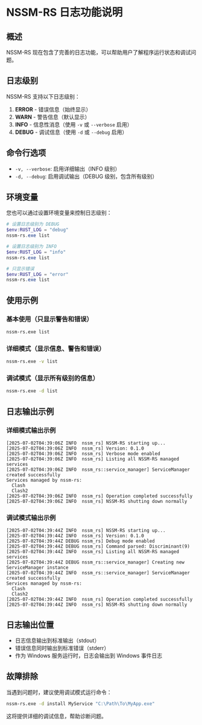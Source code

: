 # NSSM-RS 日志功能说明

## 概述

NSSM-RS 现在包含了完善的日志功能，可以帮助用户了解程序运行状态和调试问题。

## 日志级别

NSSM-RS 支持以下日志级别：

1. **ERROR** - 错误信息（始终显示）
2. **WARN** - 警告信息（默认显示）
3. **INFO** - 信息性消息（使用 `-v` 或 `--verbose` 启用）
4. **DEBUG** - 调试信息（使用 `-d` 或 `--debug` 启用）

## 命令行选项

- `-v, --verbose`: 启用详细输出（INFO 级别）
- `-d, --debug`: 启用调试输出（DEBUG 级别，包含所有级别）

## 环境变量

您也可以通过设置环境变量来控制日志级别：

```powershell
# 设置日志级别为 DEBUG
$env:RUST_LOG = "debug"
nssm-rs.exe list

# 设置日志级别为 INFO
$env:RUST_LOG = "info"
nssm-rs.exe list

# 只显示错误
$env:RUST_LOG = "error"
nssm-rs.exe list
```

## 使用示例

### 基本使用（只显示警告和错误）
```cmd
nssm-rs.exe list
```

### 详细模式（显示信息、警告和错误）
```cmd
nssm-rs.exe -v list
```

### 调试模式（显示所有级别的信息）
```cmd
nssm-rs.exe -d list
```

## 日志输出示例

### 详细模式输出示例
```
[2025-07-02T04:39:06Z INFO  nssm_rs] NSSM-RS starting up...
[2025-07-02T04:39:06Z INFO  nssm_rs] Version: 0.1.0
[2025-07-02T04:39:06Z INFO  nssm_rs] Verbose mode enabled
[2025-07-02T04:39:06Z INFO  nssm_rs] Listing all NSSM-RS managed services
[2025-07-02T04:39:06Z INFO  nssm_rs::service_manager] ServiceManager created successfully
Services managed by nssm-rs:
  Clash
  Clash2
[2025-07-02T04:39:06Z INFO  nssm_rs] Operation completed successfully
[2025-07-02T04:39:06Z INFO  nssm_rs] NSSM-RS shutting down normally
```

### 调试模式输出示例
```
[2025-07-02T04:39:44Z INFO  nssm_rs] NSSM-RS starting up...
[2025-07-02T04:39:44Z INFO  nssm_rs] Version: 0.1.0
[2025-07-02T04:39:44Z DEBUG nssm_rs] Debug mode enabled
[2025-07-02T04:39:44Z DEBUG nssm_rs] Command parsed: Discriminant(9)
[2025-07-02T04:39:44Z INFO  nssm_rs] Listing all NSSM-RS managed services
[2025-07-02T04:39:44Z DEBUG nssm_rs::service_manager] Creating new ServiceManager instance
[2025-07-02T04:39:44Z INFO  nssm_rs::service_manager] ServiceManager created successfully
Services managed by nssm-rs:
  Clash
  Clash2
[2025-07-02T04:39:44Z INFO  nssm_rs] Operation completed successfully
[2025-07-02T04:39:44Z INFO  nssm_rs] NSSM-RS shutting down normally
```

## 日志输出位置

- 日志信息输出到标准输出（stdout）
- 错误信息同时输出到标准错误（stderr）
- 作为 Windows 服务运行时，日志会输出到 Windows 事件日志

## 故障排除

当遇到问题时，建议使用调试模式运行命令：

```cmd
nssm-rs.exe -d install MyService "C:\Path\To\MyApp.exe"
```

这将提供详细的调试信息，帮助诊断问题。
